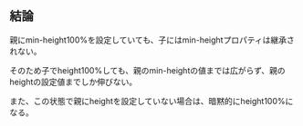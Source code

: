 ## 結論
親にmin-height100%を設定していても、子にはmin-heightプロパティは継承されない。

そのため子でheight100%しても、親のmin-heightの値までは広がらず、親のheightの設定値までしか伸びない。

また、この状態で親にheightを設定していない場合は、暗黙的にheight100%になる。
